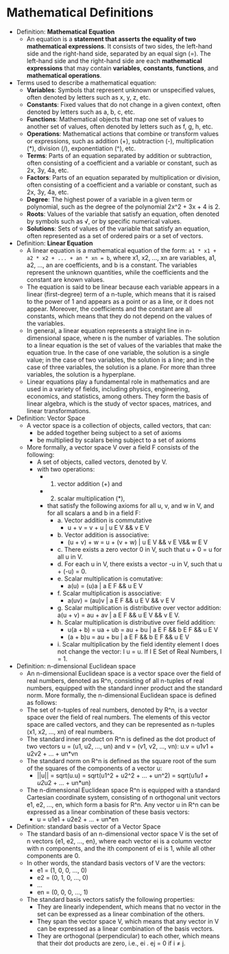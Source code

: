 # Mathematical Definitions
- Definition: **Mathematical Equation**
    - An equation is a **statement that asserts the equality of two mathematical expressions**. It consists of two sides, the left-hand side and the right-hand side, separated by an equal sign (=). The left-hand side and the right-hand side are each **mathematical expressions** that may contain **variables**, **constants**, **functions**, and **mathematical operations**.
- Terms used to describe a mathematical equation:
    - **Variables**: Symbols that represent unknown or unspecified values, often denoted by letters such as x, y, z, etc.
    - **Constants**: Fixed values that do not change in a given context, often denoted by letters such as a, b, c, etc.
    - **Functions**: Mathematical objects that map one set of values to another set of values, often denoted by letters such as f, g, h, etc.
    - **Operations**: Mathematical actions that combine or transform values or expressions, such as addition (+), subtraction (-), multiplication (*), division (/), exponentiation (^), etc.
    - **Terms**: Parts of an equation separated by addition or subtraction, often consisting of a coefficient and a variable or constant, such as 2x, 3y, 4a, etc.
    - **Factors**: Parts of an equation separated by multiplication or division, often consisting of a coefficient and a variable or constant, such as 2x, 3y, 4a, etc.
    - **Degree**: The highest power of a variable in a given term or polynomial, such as the degree of the polynomial 2x^2 + 3x + 4 is 2.
    - **Roots**: Values of the variable that satisfy an equation, often denoted by symbols such as √, or by specific numerical values.
    - **Solutions**: Sets of values of the variable that satisfy an equation, often represented as a set of ordered pairs or a set of vectors.
- Definition: **Linear Equation**
    - A linear equation is a mathematical equation of the form: `a1 * x1 + a2 * x2 + ... + an * xn = b`, where x1, x2, ..., xn are variables, a1, a2, ..., an are coefficients, and b is a constant. The variables represent the unknown quantities, while the coefficients and the constant are known values.
    - The equation is said to be linear because each variable appears in a linear (first-degree) term of a n-tuple, which means that it is raised to the power of 1 and appears as a point or as a line, or it does not appear. Moreover, the coefficients and the constant are all constants, which means that they do not depend on the values of the variables.
    - In general, a linear equation represents a straight line in n-dimensional space, where n is the number of variables. The solution to a linear equation is the set of values of the variables that make the equation true. In the case of one variable, the solution is a single value; in the case of two variables, the solution is a line; and in the case of three variables, the solution is a plane. For more than three variables, the solution is a hyperplane.
    - Linear equations play a fundamental role in mathematics and are used in a variety of fields, including physics, engineering, economics, and statistics, among others. They form the basis of linear algebra, which is the study of vector spaces, matrices, and linear transformations.
- Definition: Vector Space
    - A vector space is a collection of objects, called vectors, that can:
        - be added together being subject to a set of axioms
        - be multiplied by scalars being subject to a set of axioms
    - More formally, a vector space V over a field F consists of the following:
        - A set of objects, called vectors, denoted by V.
        - with two operations:
            - 1. vector addition (+) and
            - 2. scalar multiplication (*), 
            - that satisfy the following axioms for all u, v, and w in V, and for all scalars a and b in a field F:
                - a. Vector addition is commutative
                    - u + v = v + u | u E V && v E V
                - b. Vector addition is associative:
                    - (u + v) + w = u + (v + w) | u E V && v E V&& w E V
                - c. There exists a zero vector 0 in V, such that u + 0 = u for all u in V.
                - d. For each u in V, there exists a vector -u in V, such that u + (-u) = 0.
                - e. Scalar multiplication is comutative:
                    - a(u) = (u)a | a E F && u E V
                - f. Scalar multiplication is associative:
                    - a(uv) = (au)v | a E F && u E V && v E V 
                - g. Scalar multiplication is distributive over vector addition: a(u + v) = au + av | a E F && u E V && v E V.
                - h. Scalar multiplication is distributive over field addition:
                    - u(a + b) = ua + ub = au + bu | a E F && b E F && u E V 
                    - (a + b)u = au + bu | a E F && b E F && u E V 
                - i. Scalar multiplication by the field identity element I does not change the vector: I u = u. If I E Set of Real Numbers, I = 1.
- Definition: n-dimensional Euclidean space
    - An n-dimensional Euclidean space is a vector space over the field of real numbers, denoted as R^n, consisting of all n-tuples of real numbers, equipped with the standard inner product and the standard norm. More formally, the n-dimensional Euclidean space is defined as follows:
    - The set of n-tuples of real numbers, denoted by R^n, is a vector space over the field of real numbers. The elements of this vector space are called vectors, and they can be represented as n-tuples (x1, x2, ..., xn) of real numbers.
    - The standard inner product on R^n is defined as the dot product of two vectors u = (u1, u2, ..., un) and v = (v1, v2, ..., vn): u.v = u1v1 + u2v2 + ... + un*vn
    - The standard norm on R^n is defined as the square root of the sum of the squares of the components of a vector u:
        - ||u|| = sqrt(u.u) = sqrt(u1^2 + u2^2 + ... + un^2) = sqrt(u1*u1 + u2*u2 + ... + un*un)
    - The n-dimensional Euclidean space R^n is equipped with a standard Cartesian coordinate system, consisting of n orthogonal unit vectors e1, e2, ..., en, which form a basis for R^n. Any vector u in R^n can be expressed as a linear combination of these basis vectors:
        - u = u1e1 + u2e2 + ... + un*en
- Definition: standard basis vector of a Vector Space
    - The standard basis of an n-dimensional vector space V is the set of n vectors {e1, e2, ..., en}, where each vector ei is a column vector with n components, and the ith component of ei is 1, while all other components are 0.
    - In other words, the standard basis vectors of V are the vectors:
        - e1 = (1, 0, 0, ..., 0)
        - e2 = (0, 1, 0, ..., 0)
        - ...
        - en = (0, 0, 0, ..., 1)
    - The standard basis vectors satisfy the following properties:
        - They are linearly independent, which means that no vector in the set can be expressed as a linear combination of the others.
        - They span the vector space V, which means that any vector in V can be expressed as a linear combination of the basis vectors.
        - They are orthogonal (perpendicular) to each other, which means that their dot products are zero, i.e., ei . ej = 0 if i ≠ j. 
